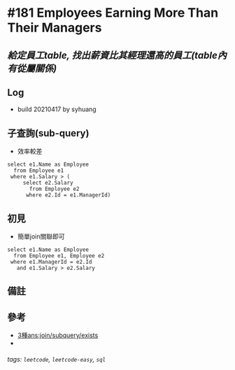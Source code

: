 # \#181 Employees Earning More Than Their Managers
## *給定員工table, 找出薪資比其經理還高的員工(table內有從屬關係)*
## Log
 - build 20210417 by syhuang

## 子查詢(sub-query)
 - 效率較差
```sql=
select e1.Name as Employee
  from Employee e1
 where e1.Salary > (
     select e2.Salary 
       from Employee e2
      where e2.Id = e1.ManagerId)
```
## 初見
 - 簡單join關聯即可
```sql=
select e1.Name as Employee
  from Employee e1, Employee e2
 where e1.ManagerId = e2.Id
   and e1.Salary > e2.Salary
```
## 備註
## 參考
 - [3種ans:join/subquery/exists](https://leetcode.com/problems/employees-earning-more-than-their-managers/discuss/727229/MYSQL-or-3-different-ways-exists-join-subquery)
 - 
###### tags: `leetcode`, `leetcode-easy`, `sql`